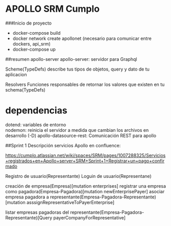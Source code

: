 # APOLLO SRM Cumplo 


###Inicio de proyecto
- docker-compose build
- docker network create apollonet (necesario para comunicar entre dockers, api_srm)
- docker-compose up


##resumen apollo-server
apollo-server: servidor para Graphql

Scheme(TypeDefs)
describe tus tipos de objetos, query y dato de tu aplicacion

Resolvers
Funciones responsables de retornar los valores que existen en tu schema(TypeDefs)

# dependencias
dotend: variables de entorno  
nodemon: reinicia el servidor a medida que cambian los archivos en desarrollo (-D)
apollo-datasource-rest: Comunicación REST para apollo

##Sprint 1 
Descripción servicios Apollo en confluence:

https://cumplo.atlassian.net/wiki/spaces/SRM/pages/1007288325/Servicios+registrados+en+Apollo+server+SRM+Sprint+1+Registrar+un+pago+confirmado


Registro de usuario(Representante)
Loguin de usuario(Representane)

creación de empresa(Empresa)[mutation enterprises]
registrar una empresa como pagadora(Empresa-Pagadora)[mutation newEnterprisePayer]
asociar empresa pagadora a representante(Empresa-Pagadora-Representante)[mutation asssignRepresentativeToPayerEnterprise]

listar empresas pagadoras del representante(Empresa-Pagadora-Representante)[Query payerCompanyForRepresentative]





